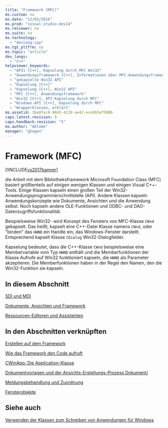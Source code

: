 ```yaml
---
title: "Framework (MFC)"
ms.custom: na
ms.date: "12/03/2016"
ms.prod: "visual-studio-dev14"
ms.reviewer: na
ms.suite: na
ms.technology: 
  - "devlang-cpp"
ms.tgt_pltfrm: na
ms.topic: "article"
dev_langs: 
  - "C++"
helpviewer_keywords: 
  - "APIs [C++], Kapselung durch MFC Win32"
  - "Anwendungsframework [C++], Informationen über MFC-Anwendungsframework"
  - "gekapselte Win32 API"
  - "Kapselung [C++]"
  - "Kapselung [C++], Win32 API"
  - "MFC [C++], Anwendungsframework"
  - "Win32 [C++], API-Kapselung durch MFC"
  - "Windows-API [C++], Kapselung durch MFC"
  - "Wrapperklassen, erklärt"
ms.assetid: 3be0fec8-9843-4119-ae42-ece993ef500b
caps.latest.revision: 9
caps.handback.revision: "5"
ms.author: "mblome"
manager: "ghogen"
---
```

# Framework (MFC)
[!INCLUDE[vs2017banner](../assembler/inline/includes/vs2017banner.md)]

die Arbeit mit dem Bibliotheksframework Microsoft Foundation Class \(MFC\) basiert größtenteils auf einigen wenigen Klassen und einigen Visual C\+\+\-Tools.  Einige Klassen kapseln einen großen Teil der Win32\-Anwendungsprogrammierschnittstelle \(API\).  Andere Klassen kapseln Anwendungskonzepte wie Dokumente, Ansichten und die Anwendung selbst.  Noch kapseln andere OLE\-Funktionen und ODBC\- und DAO\-Datenzugriffsfunktionalität.  
  
 Beispielsweise Win32\- wird Konzept des Fensters von MFC\-Klasse `CWnd` gekapselt.  Das heißt, kapselt eine C\+\+\-Datei Klasse namens `CWnd`, oder "binden" das `HWND` ein Handle ein, das Windows\-Fenster darstellt.  Entsprechend kapselt Klasse `CDialog` Win32\-Dialogfelder.  
  
 Kapselung bedeutet, dass die C\+\+\-Klasse `CWnd` beispielsweise eine Membervariable vom Typ `HWND` enthält und die Memberfunktionen der Klasse Aufrufe auf Win32 funktioniert kapseln, die `HWND` als Parameter akzeptieren.  Die Memberfunktionen haben in der Regel den Namen, den die Win32\-Funktion sie kapseln.  
  
## In diesem Abschnitt  
 [SDI und MDI](../mfc/sdi-and-mdi.md)  
  
 [Dokumente, Ansichten und Framework](../mfc/documents-views-and-the-framework.md)  
  
 [Ressourcen\-Editoren und Assistenten](../mfc/wizards-and-the-resource-editors.md)  
  
## In den Abschnitten verknüpften  
 [Erstellen auf dem Framework](../mfc/building-on-the-framework.md)  
  
 [Wie das Framework den Code aufruft](../mfc/how-the-framework-calls-your-code.md)  
  
 [CWinApp: Die Application\-Klasse](../mfc/cwinapp-the-application-class.md)  
  
 [Dokumentvorlagen und der Ansichts\-Erstellungs\-Prozess Dokument\/](../mfc/document-templates-and-the-document-view-creation-process.md)  
  
 [Meldungsbehandlung und Zuordnung](../mfc/message-handling-and-mapping.md)  
  
 [Fensterobjekte](../mfc/window-objects.md)  
  
## Siehe auch  
 [Verwenden der Klassen zum Schreiben von Anwendungen für Windows](../mfc/using-the-classes-to-write-applications-for-windows.md)